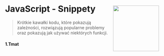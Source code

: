 <img src="http://coderslab.pl/wp-content/uploads/2016/03/logo-v2.png" align="right" style="width:150px; margin-top:45px"/>

# JavaScript - Snippety
> Krótkie kawałki kodu, które pokazują zależności, rozwiązują popularne problemy oraz pokazują jak używać niektórych funkcji.

#### 1.Tmat
